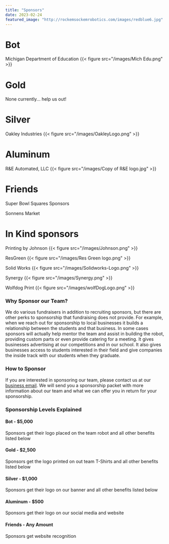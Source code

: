 ```yaml
---
title: "Sponsors"
date: 2023-02-24
featured_image: "http://rockemsockemrobotics.com/images/redblue6.jpg"
---
```

# Bot

Michigan Department of Education 
{{< figure src="/images/Mich Edu.png" >}}

# Gold

None currently... help us out!

# Silver 

Oakley Industries
{{< figure src="/images/OakleyLogo.png" >}}

# Aluminum 

R&E Automated, LLC
{{< figure src="/images/Copy of R&E logo.jpg" >}}

# Friends

Super Bowl Squares Sponsors

Sonnens Market

# In Kind sponsors

Printing by Johnson 
{{< figure src="/images/Johnson.png" >}}

ResGreen 
{{< figure src="/images/Res Green logo.png" >}}

Solid Works
{{< figure src="/images/Solidworks-Logo.png" >}}

Synergy
{{< figure src="/images/Synergy.png" >}}

Wolfdog Print
{{< figure src="/images/wolfDogLogo.png" >}}


### Why Sponsor our Team?

We do various fundraisers in addition to recruiting sponsors, but there are other perks to sponsorship that fundraising does not provide. For example, when we reach out for sponsorship to local businesses it builds a relationship between the students and that business. In some cases sponsors will actually help mentor the team and assist in building the robot, providing custom parts or even provide catering for a meeting. It gives businesses advertising at our competitions and in our school. It also gives businesses access to students interested in their field and give companies the inside track with our students when they graduate.

### How to Sponsor

If you are interested in sponsoring our team, please contact us at our [business email](mailto:team453.firstrobotics@gmail.com). We will send you a sponsorship packet with more information about our team and what we can offer you in return for your sponsorship.

### Sponsorship Levels Explained

#### Bot - $5,000
Sponsors get their logo placed on the team robot and all other benefits listed below

#### Gold - $2,500

Sponsors get the logo printed on out team T-Shirts and all other benefits listed below
#### Silver - $1,000

Sponsors get their logo on our banner and all other benefits listed below

#### Aluminum - $500
Sponsors get their logo on our social media and website

#### Friends - Any Amount
Sponsors get website recognition